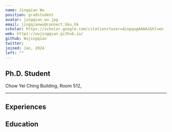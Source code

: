 ```yaml
---
name: Jingqian Wu
position: gradstudent
avatar: jingqian_wu.jpg
email: jingqianwu@connect.hku.hk
scholar: https://scholar.google.com/citations?user=dinpqugAAAAJ&hl=en
web: https://wujingqian.github.io/
github: Wujingqian
twitter: 
joined: Jan, 2024
left: ""
---
```






## Ph.D. Student


<i class="fa fa-building"></i> Chow Yei Ching Building, Room 512, 

<hr>

## Experiences


## Education


